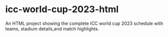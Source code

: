 # icc-world-cup-2023-html
An HTML project showing the complete ICC world cup 2023 schedule with teams, stadium details,and match highlights. 
